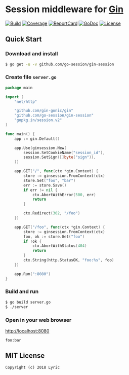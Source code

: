 # Session middleware for [Gin](https://github.com/gin-gonic/gin)

[![Build][Build-Status-Image]][Build-Status-Url] [![Coverage][Coverage-Image]][Coverage-Url] [![ReportCard][reportcard-image]][reportcard-url] [![GoDoc][godoc-image]][godoc-url] [![License][license-image]][license-url]

## Quick Start

### Download and install

```bash
$ go get -u -v github.com/go-session/gin-session
```

### Create file `server.go`

```go
package main

import (
	"net/http"

	"github.com/gin-gonic/gin"
	"github.com/go-session/gin-session"
	"gopkg.in/session.v2"
)

func main() {
	app := gin.Default()

	app.Use(ginsession.New(
		session.SetCookieName("session_id"),
		session.SetSign([]byte("sign")),
	))

	app.GET("/", func(ctx *gin.Context) {
		store := ginsession.FromContext(ctx)
		store.Set("foo", "bar")
		err := store.Save()
		if err != nil {
			ctx.AbortWithError(500, err)
			return
		}

		ctx.Redirect(302, "/foo")
	})

	app.GET("/foo", func(ctx *gin.Context) {
		store := ginsession.FromContext(ctx)
		foo, ok := store.Get("foo")
		if !ok {
			ctx.AbortWithStatus(404)
			return
		}
		ctx.String(http.StatusOK, "foo:%s", foo)
	})

	app.Run(":8080")
}
```

### Build and run

```bash
$ go build server.go
$ ./server
```

### Open in your web browser

<http://localhost:8080>

    foo:bar


## MIT License

    Copyright (c) 2018 Lyric

[Build-Status-Url]: https://travis-ci.org/go-session/gin-session
[Build-Status-Image]: https://travis-ci.org/go-session/gin-session.svg?branch=master
[Coverage-Url]: https://coveralls.io/github/go-session/gin-session?branch=master
[Coverage-Image]: https://coveralls.io/repos/github/go-session/gin-session/badge.svg?branch=master
[reportcard-url]: https://goreportcard.com/report/github.com/go-session/gin-session
[reportcard-image]: https://goreportcard.com/badge/github.com/go-session/gin-session
[godoc-url]: https://godoc.org/github.com/go-session/gin-session
[godoc-image]: https://godoc.org/github.com/go-session/gin-session?status.svg
[license-url]: http://opensource.org/licenses/MIT
[license-image]: https://img.shields.io/npm/l/express.svg